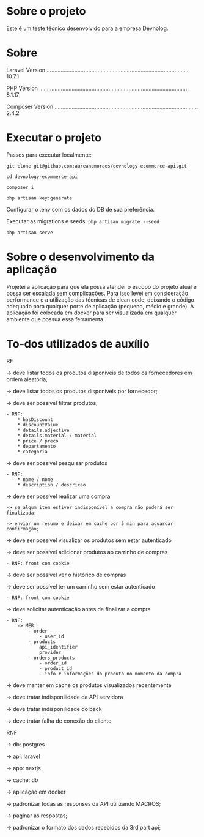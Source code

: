 # Sobre o projeto
Este é um teste técnico desenvolvido para a empresa Devnolog.

# Sobre 
Laravel Version ............................................................................................. 10.7.1

PHP Version ................................................................................................. 8.1.17

Composer Version ............................................................................................. 2.4.2

# Executar o projeto

Passos para executar localmente:

`git clone git@github.com:aureanemoraes/devnology-ecommerce-api.git`

`cd devnology-ecommerce-api`

`composer i`

`php artisan key:generate`

Configurar o .env com os dados do DB de sua preferência.

Executar as migrations e seeds: `php artisan migrate --seed`

`php artisan serve`

# Sobre o desenvolvimento da aplicação

Projetei a aplicação para que ela possa atender o escopo do projeto atual e possa ser escalada sem complicações. Para isso levei em consideração performance e a utilização das técnicas de clean code, deixando o código adequado para qualquer porte de aplicação (pequeno, médio e grande).
A aplicação foi colocada em docker para ser visualizada em qualquer ambiente que possua essa ferramenta.

# To-dos utilizados de auxílio

RF

-> deve listar todos os produtos disponíveis de todos os fornecedores em ordem aleatória;

-> deve listar todos os produtos disponíveis por fornecedor;

-> deve ser possível filtrar produtos;

    - RNF:
        * hasDiscount
        * discountValue
        * details.adjective
        * details.material / material
        * price / preco
        * departamento
        * categoria
        
-> deve ser possível pesquisar produtos

    - RNF:
        * name / nome
        * description / descricao
        
-> deve ser possível realizar uma compra

    -> se algum item estiver indisponível a compra não poderá ser finalizada;
    
    -> enviar um resumo e deixar em cache por 5 min para aguardar confirmação;
    
-> deve ser possível visualizar os produtos sem estar autenticado

-> deve ser possível adicionar produtos ao carrinho de compras 

    - RNF: front com cookie
    
-> deve ser possível ver o histórico de compras

-> deve ser possível ter um carrinho sem estar autenticado

    - RNF: front com cookie
    
-> deve solicitar autenticação antes de finalizar a compra

    - RNF:
        -> MER:
            - order
                - user_id
            - products
                api_identifier
                provider
            - orders_products
                - order_id
                - product_id
                - info # informações do produto no momento da compra
                
-> deve manter em cache os produtos visualizados recentemente

-> deve tratar indisponilidade da API servidora

-> deve tratar indisponilidade do back 

-> deve tratar falha de conexão do cliente

RNF

-> db: postgres

-> api: laravel

-> app: nextjs

-> cache: db

-> aplicação em docker

-> padronizar todas as responses da API utilizando MACROS;

-> paginar as respostas;

-> padronizar o formato dos dados recebidos da 3rd part api;
